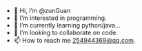 - 👋 Hi, I’m @zunGuan
- 👀 I’m interested in programming.
- 🌱 I’m currently learning python/java...
- 💞️ I’m looking to collaborate on code.
- 📫 How to reach me 254944369@qq.com.

<!---
zunGuan/zunGuan is a ✨ special ✨ repository because its `README.md` (this file) appears on your GitHub profile.
You can click the Preview link to take a look at your changes.
--->
